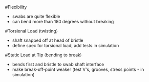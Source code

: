 #Flexibility
- swabs are quite flexible
- can bend more than 180 degrees without breaking


#Torsional Load (twisting)
- shaft snapped off at head of bristle
- define spec for torsional load, add tests in simulation


#Static Load at Tip (bending to break)
- bends first and bristle to swab shaft interface
- make break-off-point weaker (test V's, grooves, stress points - in simulation)
